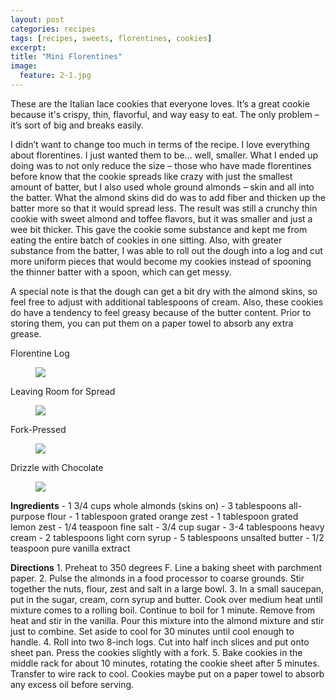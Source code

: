 ```yaml
---
layout: post
categories: recipes
tags: [recipes, sweets, florentines, cookies]
excerpt: 
title: "Mini Florentines"
image:
  feature: 2-1.jpg
---
```


These are the Italian lace cookies that everyone loves. It’s a great cookie because it's crispy, thin, flavorful, and way easy to eat. The only problem – it’s sort of big and breaks easily.


I didn’t want to change too much in terms of the recipe.  I love everything about florentines.  I just wanted them to be… well, smaller.  What I ended up doing was to not only reduce the size – those who have made florentines before know that the cookie spreads like crazy with just the smallest amount of batter, but I also used whole ground almonds – skin and all into the batter.  What the almond skins did do was to add fiber and thicken up the batter more so that it would spread less.  The result was still a crunchy thin cookie with sweet almond and toffee flavors, but it was smaller and just a wee bit thicker.  This gave the cookie some substance and kept me from eating the entire batch of cookies in one sitting.  Also, with greater substance from the batter, I was able to roll out the dough into a log and cut more uniform pieces that would become my cookies instead of spooning the thinner batter with a spoon, which can get messy.


A special note is that the dough can get a bit dry with the almond skins, so feel free to adjust with additional tablespoons of cream.  Also, these cookies do have a tendency to feel greasy because of the butter content.  Prior to storing them, you can put them on a paper towel to absorb any extra grease.


Florentine Log


<figure> <img src='/images/2-2.jpg'> </figure>

Leaving Room for Spread


<figure> <img src='/images/2-3.jpg'> </figure>

Fork-Pressed


<figure> <img src='/images/2-4.jpg'> </figure>

Drizzle with Chocolate


<figure> <img src='/images/2-5.jpg'> </figure>
<section class='recipe'>
<p><strong>Ingredients</strong>
- 1 3/4 cups whole almonds (skins on)
- 3 tablespoons all-purpose flour
- 1 tablespoon grated orange zest
- 1 tablespoon grated lemon zest 
- 1/4 teaspoon fine salt
- 3/4 cup sugar
- 3-4 tablespoons heavy cream
- 2 tablespoons light corn syrup
- 5 tablespoons unsalted butter
- 1/2 teaspoon pure vanilla extract</p>

<p><strong>Directions</strong>
1. Preheat to 350 degrees F. Line a baking sheet with parchment paper.
2. Pulse the almonds in a food processor to coarse grounds. Stir together the nuts, flour, zest and salt in a large bowl.
3. In a small saucepan, put in the sugar, cream, corn syrup and butter. Cook over medium heat until mixture comes to a rolling boil. Continue to boil for 1 minute. Remove from heat and stir in the vanilla. Pour this mixture into the almond mixture and stir just to combine. Set aside to cool for 30 minutes until cool enough to handle.
4. Roll into two 8-inch logs.  Cut into half inch slices and put onto sheet pan.  Press the cookies slightly with a fork.
5. Bake cookies in the middle rack for about 10 minutes, rotating the cookie sheet after 5 minutes.  Transfer to wire rack to cool.  Cookies maybe put on a paper towel to absorb any excess oil before serving.</p></section>